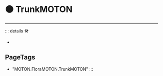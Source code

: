 # 🟠 <motor>TrunkMOTON</motor>

---

<!-- =================================================== -->
<!-- =================================================== -->
<!-- =================================================== -->
<!-- =================================================== -->
<!-- =================================================== -->
::: details 🛠

-

<h2>PageTags</h2>

- "MOTON.FloraMOTON.TrunkMOTON"
:::
